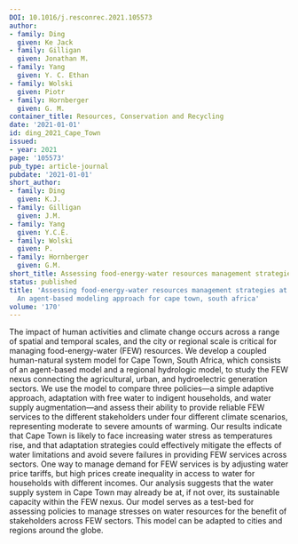 ```yaml
---
DOI: 10.1016/j.resconrec.2021.105573
author:
- family: Ding
  given: Ke Jack
- family: Gilligan
  given: Jonathan M.
- family: Yang
  given: Y. C. Ethan
- family: Wolski
  given: Piotr
- family: Hornberger
  given: G. M.
container_title: Resources, Conservation and Recycling
date: '2021-01-01'
id: ding_2021_Cape_Town
issued:
- year: 2021
page: '105573'
pub_type: article-journal
pubdate: '2021-01-01'
short_author:
- family: Ding
  given: K.J.
- family: Gilligan
  given: J.M.
- family: Yang
  given: Y.C.E.
- family: Wolski
  given: P.
- family: Hornberger
  given: G.M.
short_title: Assessing food-energy-water resources management strategies at city scale
status: published
title: 'Assessing food-energy-water resources management strategies at city scale:
  An agent-based modeling approach for cape town, south africa'
volume: '170'
---
```

The impact of human activities and climate change occurs across a range of spatial and temporal scales, and the city or regional scale is critical for managing food-energy-water (FEW) resources. We develop a coupled human-natural system model for Cape Town, South Africa, which consists of an agent-based model and a regional hydrologic model, to study the FEW nexus connecting the agricultural, urban, and hydroelectric generation sectors. We use the model to compare three policies&#8212;a simple adaptive approach, adaptation with free water to indigent households, and water supply augmentation&#8212;and assess their ability to provide reliable FEW services to the different stakeholders under four different climate scenarios, representing moderate to severe amounts of warming. Our results indicate that Cape Town is likely to face increasing water stress as temperatures rise, and that adaptation strategies could effectively mitigate the effects of water limitations and avoid severe failures in providing FEW services across sectors. One way to manage demand for FEW services is by adjusting water price tariffs, but high prices create inequality in access to water for households with different incomes. Our analysis suggests that the water supply system in Cape Town may already be at, if not over, its sustainable capacity within the FEW nexus. Our model serves as a test-bed for assessing policies to manage stresses on water resources for the benefit of stakeholders across FEW sectors. This model can be adapted to cities and regions around the globe.
